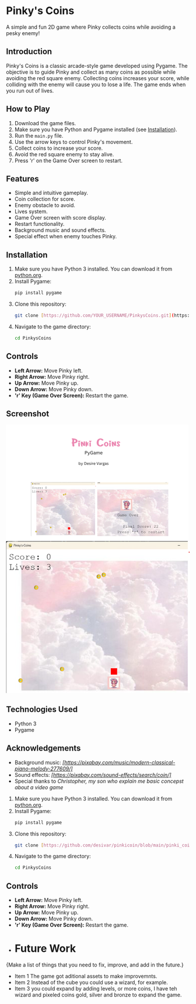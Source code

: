 # Pinky's Coins

A simple and fun 2D game where Pinky collects coins while avoiding a pesky enemy!

## Introduction

Pinky's Coins is a classic arcade-style game developed using Pygame.  The objective is to guide Pinky and collect as many coins as possible while avoiding the red square enemy.  Collecting coins increases your score, while colliding with the enemy will cause you to lose a life.  The game ends when you run out of lives.

## How to Play

1.  Download the game files.
2.  Make sure you have Python and Pygame installed (see [Installation](#installation)).
3.  Run the `main.py` file.
4.  Use the arrow keys to control Pinky's movement.
5.  Collect coins to increase your score.
6.  Avoid the red square enemy to stay alive.
7.  Press 'r' on the Game Over screen to restart.

## Features

-   Simple and intuitive gameplay.
-   Coin collection for score.
-   Enemy obstacle to avoid.
-   Lives system.
-   Game Over screen with score display.
-   Restart functionality.
-   Background music and sound effects.
-   Special effect when enemy touches Pinky.

## Installation

1.  Make sure you have Python 3 installed. You can download it from [python.org](https://www.python.org/).
2.  Install Pygame:
    ```bash
    pip install pygame
    ```
3.  Clone this repository:
    ```bash
    git clone [https://github.com/YOUR_USERNAME/PinkysCoins.git](https://www.google.com/search?q=https://github.com/YOUR_USERNAME/PinkysCoins.git)  # Replace with your repo URL
    ```
4.  Navigate to the game directory:
    ```bash
    cd PinkysCoins
    ```

## Controls

-   **Left Arrow:** Move Pinky left.
-   **Right Arrow:** Move Pinky right.
-   **Up Arrow:** Move Pinky up.
-   **Down Arrow:** Move Pinky down.
-   **'r' Key (Game Over Screen):** Restart the game.

## Screenshot



![Gameplay Screenshot](https://github.com/desivar/WDD-330-My-Portfolio/blob/main/images/frontpink2.png)
![Game Over Screenshot](https://github.com/desivar/WDD-330-My-Portfolio/blob/main/images/pinkiscreen.png)

## Technologies Used

-   Python 3
-   Pygame



## Acknowledgements

-   Background music: *[https://pixabay.com/music/modern-classical-piano-melody-277609/]*
-   Sound effects: *[https://pixabay.com/sound-effects/search/coin/]*
-   Special thanks to *Christopher, my son who explain me basic concepst about a video game*

1.  Make sure you have Python 3 installed. You can download it from [python.org](https://www.python.org/).
2.  Install Pygame:
    ```bash
    pip install pygame
    ```
3.  Clone this repository:
    ```bash
    git clone [https://github.com/desivar/pinkicoin/blob/main/pinki_coins.py]
    ```
4.  Navigate to the game directory:
    ```bash
    cd PinkysCoins
    ```

## Controls

-   **Left Arrow:** Move Pinky left.
-   **Right Arrow:** Move Pinky right.
-   **Up Arrow:** Move Pinky up.
-   **Down Arrow:** Move Pinky down.
-   **'r' Key (Game Over Screen):** Restart the game.
-   # Future Work

{Make a list of things that you need to fix, improve, and add in the future.}
* Item 1 The game got aditional assets to make improvemnts.
* Item 2 Instead of the cube you could use a wizard, for example.
* Item 3 you could expand by adding levels, or more coins, I have teh wizard and pixeled coins gold, silver and bronze to expand the game.
